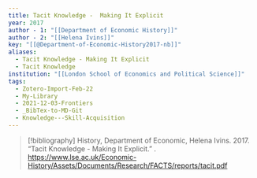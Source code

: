 ```yaml
---
title: Tacit Knowledge -  Making It Explicit
year: 2017
author - 1: "[[Department of Economic History]]"
author - 2: "[[Helena Ivins]]"
key: "[[@Department-of-Economic-History2017-nb]]"
aliases:
  - Tacit Knowledge - Making It Explicit
  - Tacit Knowledge
institution: "[[London School of Economics and Political Science]]"
tags:
  - Zotero-Import-Feb-22
  - My-Library
  - 2021-12-03-Frontiers
  - _BibTex-to-MD-Git
  - Knowledge---Skill-Acquisition
---
```


> [!bibliography]
> History, Department of Economic, Helena Ivins. 2017. “Tacit Knowledge -  Making It Explicit.” . https://www.lse.ac.uk/Economic-History/Assets/Documents/Research/FACTS/reports/tacit.pdf